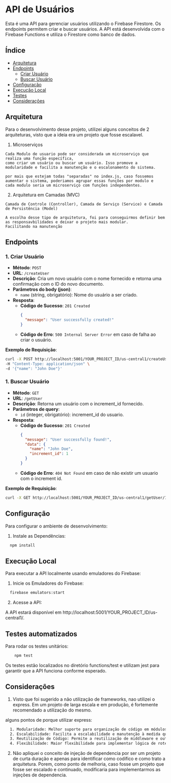 # API de Usuários

Esta é uma API para gerenciar usuários utilizando o Firebase Firestore. Os endpoints permitem criar e buscar usuários. A API está desenvolvida com o Firebase Functions e utiliza o Firestore como banco de dados.

## Índice

- [Arquitetura](#arquitetura)
- [Endpoints](#endpoints)
  - [Criar Usuário](#criar-usuário)
  - [Buscar Usuário](#buscar-usuário)
- [Configuração](#configuração)
- [Execução Local](#execução-local)
- [Testes](#testes)
- [Considerações](#considerações)

## Arquitetura

Para o desenvolvimento desse projeto, utilizei alguns conceitos de 2 arquiteturas, visto que a ideia era um projeto que fosse escalavel.

  1. Microserviços

    Cada Modulo de usuario pode ser considerada um microserviço que realiza uma função específica, 
    como criar um usuário ou buscar um usuário. Isso promove a modularidade e facilita a manutenção e o escalonamento do sistema.

    por mais que estejam todas "separadas" no index.js, caso fossemos aumentar o sistema, poderiamos agrupar essas funções por modulo e 
    cada modulo seria um microserviço com funções independentes.

  2. Arquitetura em Camadas (MVC)
   
    Camada de Controle (Controller), Camada de Serviço (Service) e Camada de Persistência (Model)

    A escolha desse tipo de arquitetura, foi para conseguirmos definir bem as responsavbilidades e deixar o projeto mais modular.
    Facilitando na manutenção

## Endpoints

### 1. Criar Usuário

- **Método**: `POST`
- **URL**: `/createUser`
- **Descrição**: Cria um novo usuário com o nome fornecido e retorna uma confirmação com o ID do novo documento.
- **Parâmetros do body (json)**:
  - `name` (string, obrigatório): Nome do usuário a ser criado.
- **Resposta**:
  - **Código de Sucesso**: `201 Created`
    ```json
    {
      "message": "User successfully created!"
    }
    ```
  - **Código de Erro**: `500 Internal Server Error` em caso de falha ao criar o usuário.

**Exemplo de Requisição**:

```bash
curl -X POST http://localhost:5001/YOUR_PROJECT_ID/us-central1/createUser \
-H "Content-Type: application/json" \
-d '{"name": "John Doe"}'
```

### 1. Buscar Usuário

- **Método**: `GET`
- **URL**: `/getUser`
- **Descrição**: Retorna um usuário com o increment_id fornecido.
- **Parâmetros de query**:
  - `id` (integer, obrigatório): increment_id do usuario.
- **Resposta**:
  - **Código de Sucesso**: `201 Created`
    ```json
    {
      "message": "User successfully found!",
      "data": {
        "name": "John Doe",
        "increment_id": 1
      }
    }
    ```
  - **Código de Erro**: `404 Not Found` em caso de não existir um usuario com o increment id.

**Exemplo de Requisição**:

```bash
curl -X GET http://localhost:5001/YOUR_PROJECT_ID/us-central1/getUser/1
```

## Configuração

Para configurar o ambiente de desenvolvimento:

1. Instale as Dependências:

```bash
  npm install
```

## Execução Local

Para executar a API localmente usando emuladores do Firebase:

1. Inicie os Emuladores do Firebase:

  ```bash
    firebase emulators:start
  ```
2. Acesse a API:

A API estará disponível em http://localhost:5001/YOUR_PROJECT_ID/us-central1/.

## Testes automatizados

Para rodar os testes unitários:

```bash 
    npm test
```

Os testes estão localizados no diretório functions/test e utilizam jest para garantir que a API funciona conforme esperado.


## Considerações

1. Visto que foi sugerido a não utilização de frameworks, nao utilizei o express. Em um projeto de larga escala e em produção,
   é fortemente recomendado a utilização do mesmo.
  
  alguns pontos de porque utilizar express:

```bash
  1. Modularidade: Melhor suporte para organização de código em módulos e rotas.
  2. Escalabilidade: Facilita a escalabilidade e manutenção à medida que o projeto cresce.
  3. Reutilização de Código: Permite a reutilização de middleware e outros componentes, o que pode reduzir a duplicação de código.
  4. Flexibilidade: Maior flexibilidade para implementar lógica de roteamento complexa.
```

2. Não apliquei o conceito de injeção de dependencia por ser um projeto de curta duração e apenas para identificar como codifico e como trato a arquitetura.
   Porem, como ponto de melhoria, caso fosse um projeto que fosse ser escalado e continuado, modificaria para implementarmos as injeções de dependencia.